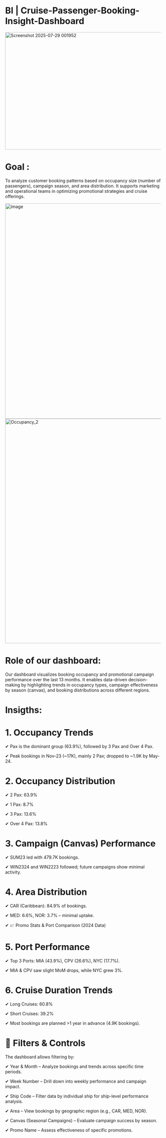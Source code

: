 # BI | Cruise-Passenger-Booking-Insight-Dashboard

<img width="685" height="380" alt="Screenshot 2025-07-29 001952" src="https://github.com/user-attachments/assets/711a0f6a-288e-4918-ba80-c51051555331" />


# Goal : 

To analyze customer booking patterns based on occupancy size (number of passengers), campaign season, and area distribution. It supports marketing and operational teams in optimizing promotional strategies and cruise offerings.

<img width="1296" height="697" alt="image" src="https://github.com/user-attachments/assets/107eb0a2-14bc-4138-a44a-6977c88218af" />



<img width="1311" height="727" alt="Occupancy_2" src="https://github.com/user-attachments/assets/1bdaa637-4fc7-43d4-8a59-e92295f0849c" />


# Role of our dashboard: 

Our dashboard visualizes booking occupancy and promotional campaign performance over the last 13 months. It enables data-driven decision-making by highlighting trends in occupancy types, campaign effectiveness by season (canvas), and booking distributions across different regions.

# Insigths: 

# 1. Occupancy Trends

✔ Pax is the dominant group (63.9%), followed by 3 Pax and Over 4 Pax.

✔ Peak bookings in Nov-23 (~17K), mainly 2 Pax; dropped to ~1.9K by May-24.

# 2. Occupancy Distribution

✔ 2 Pax: 63.9%

✔ 1 Pax: 8.7%

✔ 3 Pax: 13.6%

✔ Over 4 Pax: 13.8%

# 3. Campaign (Canvas) Performance

✔ SUM23 led with 479.7K bookings.

✔ WIN2324 and WIN2223 followed; future campaigns show minimal activity.

# 4. Area Distribution

✔ CAR (Caribbean): 84.9% of bookings.

✔ MED: 6.6%, NOR: 3.7% – minimal uptake.

✔ 📈 Promo Stats & Port Comparison (2024 Data)

# 5. Port Performance

✔ Top 3 Ports: MIA (43.9%), CPV (26.6%), NYC (17.7%).

✔ MIA & CPV saw slight MoM drops, while NYC grew 3%.

# 6. Cruise Duration Trends

✔ Long Cruises: 60.8%

✔ Short Cruises: 39.2%

✔ Most bookings are planned >1 year in advance (4.9K bookings).

# 🧩 Filters & Controls

The dashboard allows filtering by:

✔ Year & Month – Analyze bookings and trends across specific time periods.

✔ Week Number – Drill down into weekly performance and campaign impact.

✔ Ship Code – Filter data by individual ship for ship-level performance analysis.

✔ Area – View bookings by geographic region (e.g., CAR, MED, NOR).

✔ Canvas (Seasonal Campaigns) – Evaluate campaign success by season.

✔ Promo Name – Assess effectiveness of specific promotions.


